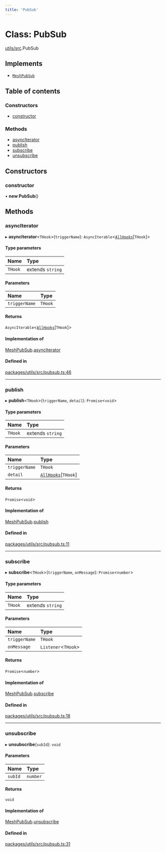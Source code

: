 ```yaml
---
title: 'PubSub'
---
```


# Class: PubSub

[utils/src](../modules/utils_src).PubSub

## Implements

- [`MeshPubSub`](/docs/api/interfaces/types_src.MeshPubSub)

## Table of contents

### Constructors

- [constructor](utils_src.PubSub#constructor)

### Methods

- [asyncIterator](utils_src.PubSub#asynciterator)
- [publish](utils_src.PubSub#publish)
- [subscribe](utils_src.PubSub#subscribe)
- [unsubscribe](utils_src.PubSub#unsubscribe)

## Constructors

### constructor

• **new PubSub**()

## Methods

### asyncIterator

▸ **asyncIterator**\<`THook`>(`triggerName`): `AsyncIterable`\<[`AllHooks`](../modules/types_src#allhooks)[`THook`]>

#### Type parameters

| Name | Type |
| :------ | :------ |
| `THook` | extends `string` |

#### Parameters

| Name | Type |
| :------ | :------ |
| `triggerName` | `THook` |

#### Returns

`AsyncIterable`\<[`AllHooks`](../modules/types_src#allhooks)[`THook`]>

#### Implementation of

[MeshPubSub](/docs/api/interfaces/types_src.MeshPubSub).[asyncIterator](/docs/api/interfaces/types_src.MeshPubSub#asynciterator)

#### Defined in

[packages/utils/src/pubsub.ts:46](https://github.com/Urigo/graphql-mesh/blob/master/packages/utils/src/pubsub.ts#L46)

___

### publish

▸ **publish**\<`THook`>(`triggerName`, `detail`): `Promise`\<`void`>

#### Type parameters

| Name | Type |
| :------ | :------ |
| `THook` | extends `string` |

#### Parameters

| Name | Type |
| :------ | :------ |
| `triggerName` | `THook` |
| `detail` | [`AllHooks`](../modules/types_src#allhooks)[`THook`] |

#### Returns

`Promise`\<`void`>

#### Implementation of

[MeshPubSub](/docs/api/interfaces/types_src.MeshPubSub).[publish](/docs/api/interfaces/types_src.MeshPubSub#publish)

#### Defined in

[packages/utils/src/pubsub.ts:11](https://github.com/Urigo/graphql-mesh/blob/master/packages/utils/src/pubsub.ts#L11)

___

### subscribe

▸ **subscribe**\<`THook`>(`triggerName`, `onMessage`): `Promise`\<`number`>

#### Type parameters

| Name | Type |
| :------ | :------ |
| `THook` | extends `string` |

#### Parameters

| Name | Type |
| :------ | :------ |
| `triggerName` | `THook` |
| `onMessage` | `Listener`\<`THook`> |

#### Returns

`Promise`\<`number`>

#### Implementation of

[MeshPubSub](/docs/api/interfaces/types_src.MeshPubSub).[subscribe](/docs/api/interfaces/types_src.MeshPubSub#subscribe)

#### Defined in

[packages/utils/src/pubsub.ts:18](https://github.com/Urigo/graphql-mesh/blob/master/packages/utils/src/pubsub.ts#L18)

___

### unsubscribe

▸ **unsubscribe**(`subId`): `void`

#### Parameters

| Name | Type |
| :------ | :------ |
| `subId` | `number` |

#### Returns

`void`

#### Implementation of

[MeshPubSub](/docs/api/interfaces/types_src.MeshPubSub).[unsubscribe](/docs/api/interfaces/types_src.MeshPubSub#unsubscribe)

#### Defined in

[packages/utils/src/pubsub.ts:31](https://github.com/Urigo/graphql-mesh/blob/master/packages/utils/src/pubsub.ts#L31)
